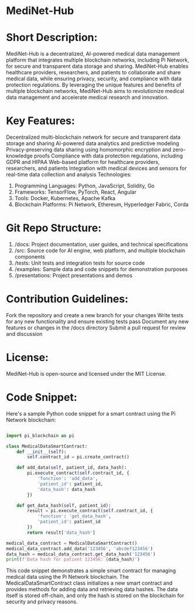 # MediNet-Hub

# Short Description:

MediNet-Hub is a decentralized, AI-powered medical data management platform that integrates multiple blockchain networks, including Pi Network, for secure and transparent data storage and sharing. MediNet-Hub enables healthcare providers, researchers, and patients to collaborate and share medical data, while ensuring privacy, security, and compliance with data protection regulations. By leveraging the unique features and benefits of multiple blockchain networks, MediNet-Hub aims to revolutionize medical data management and accelerate medical research and innovation.

# Key Features:

Decentralized multi-blockchain network for secure and transparent data storage and sharing
AI-powered data analytics and predictive modeling
Privacy-preserving data sharing using homomorphic encryption and zero-knowledge proofs
Compliance with data protection regulations, including GDPR and HIPAA
Web-based platform for healthcare providers, researchers, and patients
Integration with medical devices and sensors for real-time data collection and analysis
Technologies:

1. Programming Languages: Python, JavaScript, Solidity, Go
2. Frameworks: TensorFlow, PyTorch, React, Angular
3. Tools: Docker, Kubernetes, Apache Kafka
4. Blockchain Platforms: Pi Network, Ethereum, Hyperledger Fabric, Corda

# Git Repo Structure:

1. /docs: Project documentation, user guides, and technical specifications
2. /src: Source code for AI engine, web platform, and multiple blockchain components
3. /tests: Unit tests and integration tests for source code
4. /examples: Sample data and code snippets for demonstration purposes
5. /presentations: Project presentations and demos

# Contribution Guidelines:

Fork the repository and create a new branch for your changes
Write tests for any new functionality and ensure existing tests pass
Document any new features or changes in the /docs directory
Submit a pull request for review and discussion

# License:

MediNet-Hub is open-source and licensed under the MIT License.

# Code Snippet:

Here's a sample Python code snippet for a smart contract using the Pi Network blockchain:

```python

import pi_blockchain as pi

class MedicalDataSmartContract:
    def __init__(self):
        self.contract_id = pi.create_contract()

    def add_data(self, patient_id, data_hash):
        pi.execute_contract(self.contract_id, {
            'function': 'add_data',
            'patient_id': patient_id,
            'data_hash': data_hash
        })

    def get_data_hash(self, patient_id):
        result = pi.execute_contract(self.contract_id, {
            'function': 'get_data_hash',
            'patient_id': patient_id
        })
        return result['data_hash']

medical_data_contract = MedicalDataSmartContract()
medical_data_contract.add_data('123456', 'abcdef123456')
data_hash = medical_data_contract.get_data_hash('123456')
print(f'Data hash for patient 123456: {data_hash}')

```

This code snippet demonstrates a simple smart contract for managing medical data using the Pi Network blockchain. The MedicalDataSmartContract class initializes a new smart contract and provides methods for adding data and retrieving data hashes. The data itself is stored off-chain, and only the hash is stored on the blockchain for security and privacy reasons.
